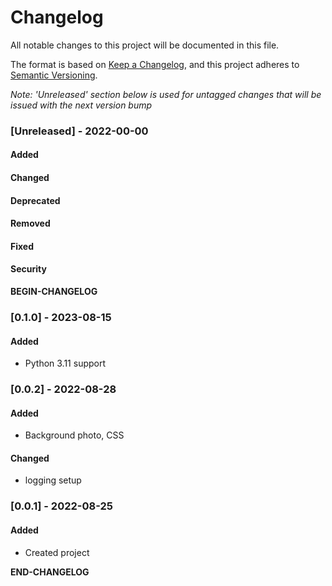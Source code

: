 # Changelog

All notable changes to this project will be documented in this file.

The format is based on [Keep a Changelog](https://keepachangelog.com/en/1.0.0/), and this project adheres to [Semantic Versioning](https://semver.org/spec/v2.0.0.html).

_Note: 'Unreleased' section below is used for untagged changes that will be issued with the next version bump_

### [Unreleased] - 2022-00-00
#### Added
#### Changed
#### Deprecated
#### Removed
#### Fixed
#### Security
__BEGIN-CHANGELOG__
 
### [0.1.0] - 2023-08-15
#### Added
 - Python 3.11 support
 
### [0.0.2] - 2022-08-28
#### Added
 - Background photo, CSS
#### Changed
 - logging setup

### [0.0.1] - 2022-08-25
#### Added
 - Created project

__END-CHANGELOG__
